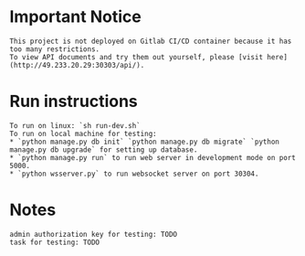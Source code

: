 # Important Notice
    This project is not deployed on Gitlab CI/CD container because it has too many restrictions.
    To view API documents and try them out yourself, please [visit here](http://49.233.20.29:30303/api/).

# Run instructions
    To run on linux: `sh run-dev.sh`
    To run on local machine for testing:
    * `python manage.py db init` `python manage.py db migrate` `python manage.py db upgrade` for setting up database.
    * `python manage.py run` to run web server in development mode on port 5000.
    * `python wsserver.py` to run websocket server on port 30304.
    
# Notes
    admin authorization key for testing: TODO
    task for testing: TODO